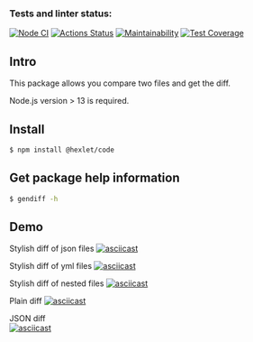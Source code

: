 ### Tests and linter status:
[![Node CI](https://github.com/NatashaElistratova/frontend-project-46/workflows/nodejs.yml/badge.svg)](https://github.com/NatashaElistratova/frontend-project-46/workflows/nodejs.yml)
[![Actions Status](https://github.com/NatashaElistratova/frontend-project-46/workflows/hexlet-check/badge.svg)](https://github.com/NatashaElistratova/frontend-project-46/actions)
[![Maintainability](https://api.codeclimate.com/v1/badges/7f2a847e06dca7e1be69/maintainability)](https://codeclimate.com/github/NatashaElistratova/frontend-project-46/maintainability)
[![Test Coverage](https://api.codeclimate.com/v1/badges/7f2a847e06dca7e1be69/test_coverage)](https://codeclimate.com/github/NatashaElistratova/frontend-project-46/test_coverage)



## Intro
This package allows you compare two files and get the diff.

Node.js version > 13  is required.

## Install

```bash
$ npm install @hexlet/code
```
## Get package help information 

```bash
$ gendiff -h
```

## Demo

Stylish diff of json files
[![asciicast](https://asciinema.org/a/ihZnJvozU4x7isM2KRBjoD4am.svg)](https://asciinema.org/a/ihZnJvozU4x7isM2KRBjoD4am)

Stylish diff of yml files 
[![asciicast](https://asciinema.org/a/V5amG4opRZw5UXrQ8VPdZXmVE.svg)](https://asciinema.org/a/V5amG4opRZw5UXrQ8VPdZXmVE)

Stylish diff of nested files 
[![asciicast](https://asciinema.org/a/CXA8vlxBv1ieeXyILBAyfonCv.svg)](https://asciinema.org/a/CXA8vlxBv1ieeXyILBAyfonCv)

Plain diff 
[![asciicast](https://asciinema.org/a/RI82VzCtwOjXuE9oA1O8alk3I.svg)](https://asciinema.org/a/RI82VzCtwOjXuE9oA1O8alk3I)

JSON diff  
[![asciicast](https://asciinema.org/a/Ug1UsJVL4stS2as1fD39H9rCw.svg)](https://asciinema.org/a/Ug1UsJVL4stS2as1fD39H9rCw)